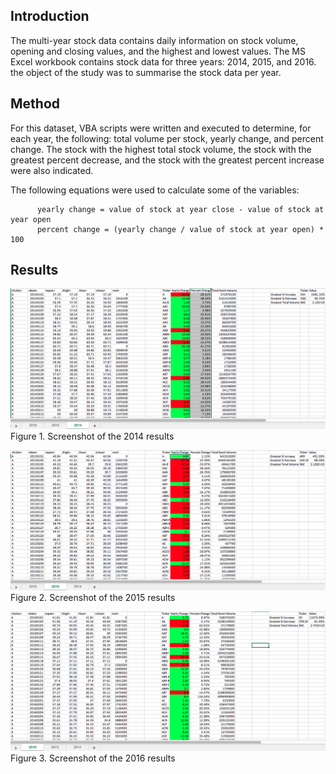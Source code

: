 ## Introduction
The multi-year stock data contains daily information on stock volume, opening and closing values, and the highest and lowest values. The MS Excel workbook contains stock data for three years: 2014, 2015, and 2016. the object of the study was to summarise the stock data per year.

## Method
For this dataset, VBA scripts were written and executed to determine, for each year, the following: total volume per stock, yearly change, and percent change. The stock with the highest total stock volume, the stock with the greatest percent decrease, and the stock with the greatest percent increase were also indicated.

The following equations were used to calculate some of the variables:

          yearly change = value of stock at year close - value of stock at year open
          percent change = (yearly change / value of stock at year open) * 100

## Results


![2014](https://github.com/rochiecuevas/VBA-Stocks/blob/master/VBA_moderate-difficult_2014.png)
Figure 1. Screenshot of the 2014 results

![2015](https://github.com/rochiecuevas/VBA-Stocks/blob/master/VBA_moderate-difficult_2015.png)
Figure 2. Screenshot of the 2015 results

![2016](https://github.com/rochiecuevas/VBA-Stocks/blob/master/VBA_moderate-difficult_2016.png)
Figure 3. Screenshot of the 2016 results
